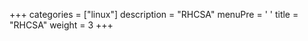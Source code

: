 +++ 
categories = ["linux"] 
description = "RHCSA" 
menuPre = '<i class="fa-fw fas fa-chevron-right"></i> '
title = "RHCSA" 
weight = 3
+++